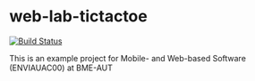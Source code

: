 # web-lab-tictactoe
[![Build Status](https://travis-ci.org/bpatrik/web-lab-tictactoe.svg?branch=master)](https://travis-ci.org/bpatrik/web-lab-tictactoe)

This is an example project for Mobile- and Web-based Software (ENVIAUAC00)  at BME-AUT
